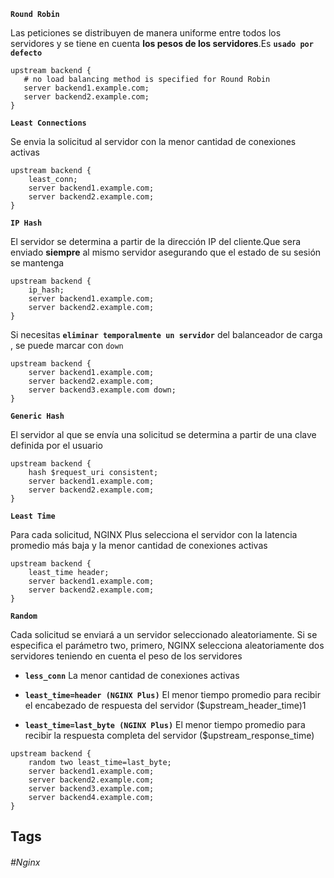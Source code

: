 
**`Round Robin`**

Las peticiones se distribuyen de manera uniforme entre todos los servidores y se tiene en cuenta **los pesos de los servidores**.Es **`usado por defecto`**

```nginx
upstream backend {
   # no load balancing method is specified for Round Robin
   server backend1.example.com;
   server backend2.example.com;
}
```

**`Least Connections`**

Se envia la solicitud al servidor con la menor cantidad de conexiones activas

```nginx
upstream backend {
    least_conn;
    server backend1.example.com;
    server backend2.example.com;
}
```

**`IP Hash`**

El servidor se determina a partir de la dirección IP del cliente.Que sera enviado **siempre** al mismo servidor asegurando que el estado de su sesión se mantenga

```nginx
upstream backend {
    ip_hash;
    server backend1.example.com;
    server backend2.example.com;
}
```

Si necesitas **`eliminar temporalmente un servidor`** del balanceador de carga , se puede marcar con `down` 

```nginx
upstream backend {
    server backend1.example.com;
    server backend2.example.com;
    server backend3.example.com down;
}
```

**`Generic Hash`**

El servidor al que se envía una solicitud se determina a partir de una clave definida por el usuario

```nginx
upstream backend {
    hash $request_uri consistent;
    server backend1.example.com;
    server backend2.example.com;
}
```

**`Least Time`**

Para cada solicitud, NGINX Plus selecciona el servidor con la latencia promedio más baja y la menor cantidad de conexiones activas

```nginx
upstream backend {
    least_time header;
    server backend1.example.com;
    server backend2.example.com;
}
```

**`Random`**

Cada solicitud se enviará a un servidor seleccionado aleatoriamente. Si se especifica el parámetro two, primero, NGINX selecciona aleatoriamente dos servidores teniendo en cuenta el peso de los servidores

- **`less_conn`** 
La menor cantidad de conexiones activas

- **`least_time=header (NGINX Plus)`** 
El menor tiempo promedio para recibir el encabezado de respuesta del servidor ($upstream_header_time)1 

- **`least_time=last_byte (NGINX Plus)`** 
El menor tiempo promedio para recibir la respuesta completa del servidor ($upstream_response_time)


```nginx
upstream backend {
    random two least_time=last_byte;
    server backend1.example.com;
    server backend2.example.com;
    server backend3.example.com;
    server backend4.example.com;
}
```

## Tags

###### #Nginx